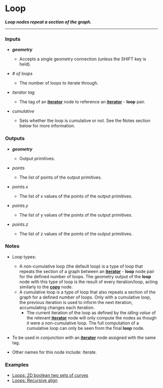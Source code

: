 # Loop

**_Loop nodes repeat a section of the graph._**

---


### Inputs

* **_geometry_**

  * Accepts a single geometry connection (unless the SHIFT key is held).

* _# of loops_

  * The number of loops to iterate through.

* _iterator tag_

  * The tag of an [**iterator**](/nodes/Iterator/documentation.md) node to reference an [**iterator**](/nodes/Iterator/documentation.md) - **loop** pair.

* _cumulative_

  * Sets whether the loop is cumulative or not. See the Notes section below for more information.


### Outputs

* **_geometry_**

  * Output primitives.

* _points_

  * The list of points of the output primitives.

* _points.x_

  * The list of x values of the points of the output primitives.

* _points.y_

  * The list of y values of the points of the output primitives.

* _points.z_

  * The list of z values of the points of the output primitives.


### Notes

* Loop types:
    * A non-cumulative loop (the default loop) is a type of loop that repeats the section of a graph between an [**iterator**](/nodes/Iterator/documentation.md) - **loop** node pair for the defined number of loops. The geometry output of the **loop** node with this type of loop is the result of every iteration/loop, acting similarly to the [**copy**](/nodes/Copy/documentation.md) node.
    * A cumulative loop is a type of loop that also repeats a section of the graph for a defined number of loops. Only with a cumulative loop, the previous iteration is used to inform the next iteration, accumulating changes each iteration.
        * The current iteration of the loop as defined by the _idling value_ of the relevant [**iterator**](/nodes/Iterator/documentation.md) node will only compute the nodes as though it were a non-cumulative loop. The full computation of a cumulative loop can only be seen from the final **loop** node.
        
* To be used in conjunction with an [**iterator**](/nodes/Iterator/documentation.md) node assigned with the same tag.

* Other names for this node include: Iterate.


### Examples



* <a href="https://creator.trimble.com/graph?assetURI=whp:0892473a-e280-4dbf-8186-752079bef11e&version=latest" target="_blank">Loops: 2D boolean two sets of curves</a>
* <a href="https://creator.trimble.com/graph?assetURI=whp:cbceb42a-0345-480c-9ecb-31ea52eec5c5&version=latest" target="_blank">Loops: Recursive align</a>
